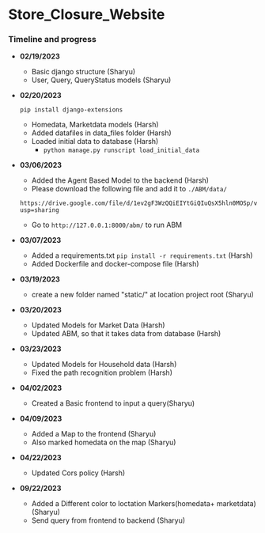 # Store_Closure_Website
### Timeline and progress

- **02/19/2023**
    * Basic django structure (Sharyu)
    * User, Query, QueryStatus models (Sharyu)

- **02/20/2023**

    ```pip install django-extensions```
    * Homedata, Marketdata models (Harsh)
    * Added datafiles in data_files folder (Harsh)
    * Loaded initial data to database (Harsh)
        +  ```python manage.py runscript load_initial_data```

- **03/06/2023**
    
    * Added the Agent Based Model to the backend (Harsh)
    * Please download the following file and add it to ``` ./ABM/data/ ```
    ```
    https://drive.google.com/file/d/1ev2gF3WzQQiEIYtGiQIuQsX5hln0MOSp/view?usp=sharing
    ```
    * Go to ```http://127.0.0.1:8000/abm/``` to run ABM

- **03/07/2023**
    * Added a requirements.txt  ```pip install -r requirements.txt``` (Harsh)
    * Added Dockerfile and docker-compose file (Harsh)

- **03/19/2023**
    * create a new folder named "static/" at location project root (Sharyu)

- **03/20/2023**
    * Updated Models for Market Data (Harsh)
    * Updated ABM, so that it takes data from database (Harsh)

- **03/23/2023**
    * Updated Models for Household data (Harsh)
    * Fixed the path recognition problem (Harsh) 

- **04/02/2023**
    * Created a Basic frontend to input a query(Sharyu)
    
- **04/09/2023**
    * Added a Map to the frontend (Sharyu)
    * Also marked homedata on the map (Sharyu)

- **04/22/2023**
    * Updated Cors policy (Harsh)

- **09/22/2023**
    * Added a Different color to loctation Markers(homedata+ marketdata) (Sharyu)
    * Send query from frontend to backend (Sharyu)

